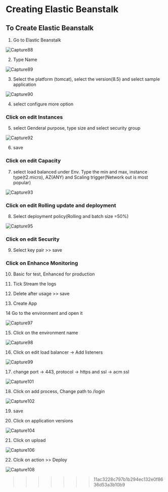 # Creating Elastic Beanstalk

## To Create Elastic Beanstalk

1. Go to Elastic Beanstalk

![Capture88](https://user-images.githubusercontent.com/18073289/216986125-f675d0bf-16bd-47ed-8784-79a54ec5aab1.PNG)

2. Type Name

![Capture89](https://user-images.githubusercontent.com/18073289/216986260-13f8d15a-4a73-448a-828c-6b6065934a92.PNG)

3. Select the platform (tomcat), select the version(8.5) and select sample application

![Capture90](https://user-images.githubusercontent.com/18073289/216986283-7b86cb69-4abe-404b-8c32-e346cd24de8a.PNG)

4. select configure more option

### Click on edit Instances

5.  select Genderal purpose, type size and select security group

![Capture92](https://user-images.githubusercontent.com/18073289/216986713-73b77cd6-aa4f-43d5-9795-d637ef61b573.PNG)

6. save

### Click on edit Capacity

7. select load balanced under Env. Type the min and max, instance type(t2.micro), AZ(ANY) and Scaling trigger(Network out is most popular)

![Capture93](https://user-images.githubusercontent.com/18073289/216987571-2ab6f26c-f96f-495e-99f3-cfb521bb3d42.PNG)

### Click on edit Rolling update and deployment

8. Select deployment policy(Rolling and batch size =50%)

![Capture95](https://user-images.githubusercontent.com/18073289/216988700-540bfd85-5da9-42d7-b506-7a47f2e3e512.PNG)

### Click on edit Security

9. Select key pair >> save

### Click on Enhance Monitoring

10. Basic for test, Enhanced for production

11. Tick Stream the logs

12. Delete after usage >> save

13. Create App

14 Go to the environment and open it

![Capture97](https://user-images.githubusercontent.com/18073289/216990516-e87fe76f-f5b0-4605-b936-323f4e8b6107.PNG)

15. Click on the environment name

![Capture98](https://user-images.githubusercontent.com/18073289/216990872-bd62342c-394c-403e-aa66-5c4368df673f.PNG)

16. Click on edit load balancer -> Add listeners

![Capture99](https://user-images.githubusercontent.com/18073289/216990893-388c0b13-4119-464b-af75-0b795263ccce.PNG)

17. change port -> 443, protocol -> https and ssl -> acm ssl

![Capture101](https://user-images.githubusercontent.com/18073289/216991193-b56f0e5b-b8f7-4fd2-a8a4-5e1c9c270f98.PNG)

18. Click on add process, Change path to /login

![Capture102](https://user-images.githubusercontent.com/18073289/216991469-b24780af-2477-4d4b-ab2e-c6ead02e69dc.PNG)

19. save

20. Click on application versions

![Capture104](https://user-images.githubusercontent.com/18073289/216991792-f3f6b0e9-4503-4ef8-9a44-99d627fac430.PNG)

21. Click on upload

![Capture106](https://user-images.githubusercontent.com/18073289/216991952-3b3f1ba5-e550-4e9d-af08-a3da7e6d255a.PNG)

22. Clcik on action >> Deploy

![Capture108](https://user-images.githubusercontent.com/18073289/216992156-1c7e7e03-4e67-49a9-be12-0122682f5b7c.PNG)

> > > > > > > 11ac3228c797b1b294ec132e0f8636d53a3b10b9
